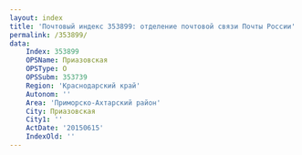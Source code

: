 ```yaml
---
layout: index
title: 'Почтовый индекс 353899: отделение почтовой связи Почты России'
permalink: /353899/
data:
    Index: 353899
    OPSName: Приазовская
    OPSType: О
    OPSSubm: 353739
    Region: 'Краснодарский край'
    Autonom: ''
    Area: 'Приморско-Ахтарский район'
    City: Приазовская
    City1: ''
    ActDate: '20150615'
    IndexOld: ''
---
```

